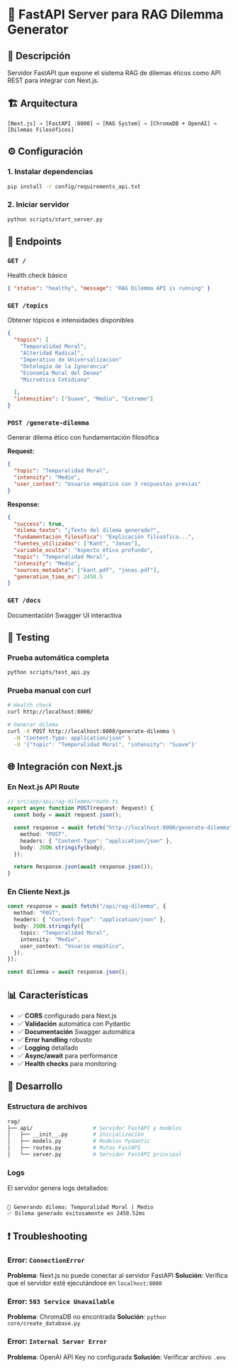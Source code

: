 # 🚀 FastAPI Server para RAG Dilemma Generator

## 📖 Descripción

Servidor FastAPI que expone el sistema RAG de dilemas éticos como API REST para integrar con Next.js.

## 🏗️ Arquitectura

```
[Next.js] → [FastAPI :8000] → [RAG System] → [ChromaDB + OpenAI] → [Dilemas Filosóficos]
```

## ⚙️ Configuración

### 1. Instalar dependencias

```bash
pip install -r config/requirements_api.txt
```

### 2. Iniciar servidor

```bash
python scripts/start_server.py
```

## 🔗 Endpoints

### `GET /`

Health check básico

```json
{ "status": "healthy", "message": "RAG Dilemma API is running" }
```

### `GET /topics`

Obtener tópicos e intensidades disponibles

```json
{
  "topics": [
    "Temporalidad Moral",
    "Alteridad Radical",
    "Imperativo de Universalización"
    "Ontología de la Ignorancia"
    "Economía Moral del Deseo"
    "Microética Cotidiana"

  ],
  "intensities": ["Suave", "Medio", "Extremo"]
}
```

### `POST /generate-dilemma`

Generar dilema ético con fundamentación filosófica

**Request:**

```json
{
  "topic": "Temporalidad Moral",
  "intensity": "Medio",
  "user_context": "Usuario empático con 3 respuestas previas"
}
```

**Response:**

```json
{
  "success": true,
  "dilema_texto": "¿Texto del dilema generado?",
  "fundamentacion_filosofica": "Explicación filosófica...",
  "fuentes_utilizadas": ["Kant", "Jonas"],
  "variable_oculta": "Aspecto ético profundo",
  "topic": "Temporalidad Moral",
  "intensity": "Medio",
  "sources_metadata": ["kant.pdf", "jonas.pdf"],
  "generation_time_ms": 2450.5
}
```

### `GET /docs`

Documentación Swagger UI interactiva

## 🧪 Testing

### Prueba automática completa

```bash
python scripts/test_api.py
```

### Prueba manual con curl

```bash
# Health check
curl http://localhost:8000/

# Generar dilema
curl -X POST http://localhost:8000/generate-dilemma \
  -H "Content-Type: application/json" \
  -d '{"topic": "Temporalidad Moral", "intensity": "Suave"}'
```

## 🌐 Integración con Next.js

### En Next.js API Route

```typescript
// src/app/api/rag-dilemma/route.ts
export async function POST(request: Request) {
  const body = await request.json();

  const response = await fetch("http://localhost:8000/generate-dilemma", {
    method: "POST",
    headers: { "Content-Type": "application/json" },
    body: JSON.stringify(body),
  });

  return Response.json(await response.json());
}
```

### En Cliente Next.js

```typescript
const response = await fetch("/api/rag-dilemma", {
  method: "POST",
  headers: { "Content-Type": "application/json" },
  body: JSON.stringify({
    topic: "Temporalidad Moral",
    intensity: "Medio",
    user_context: "Usuario empático",
  }),
});

const dilemma = await response.json();
```

## 📊 Características

- ✅ **CORS** configurado para Next.js
- ✅ **Validación** automática con Pydantic
- ✅ **Documentación** Swagger automática
- ✅ **Error handling** robusto
- ✅ **Logging** detallado
- ✅ **Async/await** para performance
- ✅ **Health checks** para monitoring

## 🔧 Desarrollo

### Estructura de archivos

```bash
rag/
├── api/                   # Servidor FastAPI y modelos
│   ├── __init__.py        # Inicialización
│   ├── models.py          # Modelos Pydantic
│   ├── routes.py          # Rutas FastAPI
│   └── server.py          # Servidor FastAPI principal
```

### Logs

El servidor genera logs detallados:

```

🎯 Generando dilema: Temporalidad Moral | Medio
✅ Dilema generado exitosamente en 2450.52ms

```

## ❗ Troubleshooting

### Error: `ConnectionError`

**Problema**: Next.js no puede conectar al servidor FastAPI
**Solución**: Verifica que el servidor esté ejecutándose en `localhost:8000`

### Error: `503 Service Unavailable`

**Problema**: ChromaDB no encontrada
**Solución**: `python core/create_database.py`

### Error: `Internal Server Error`

**Problema**: OpenAI API Key no configurada
**Solución**: Verificar archivo `.env`
